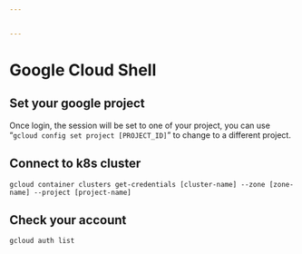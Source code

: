 ```yaml
---


---
```


<h1 id="google-cloud-shell">Google Cloud Shell</h1>
<h2 id="set-your-google-project">Set your google project</h2>
<p>Once login, the session will be set to one of your project, you can use “<code>gcloud config set project [PROJECT_ID]</code>” to change to a different project.</p>
<h2 id="connect-to-k8s-cluster">Connect to k8s cluster</h2>
<pre><code>gcloud container clusters get-credentials [cluster-name] --zone [zone-name] --project [project-name]
</code></pre>
<h2 id="check-your-account">Check your account</h2>
<pre><code>gcloud auth list
</code></pre>

